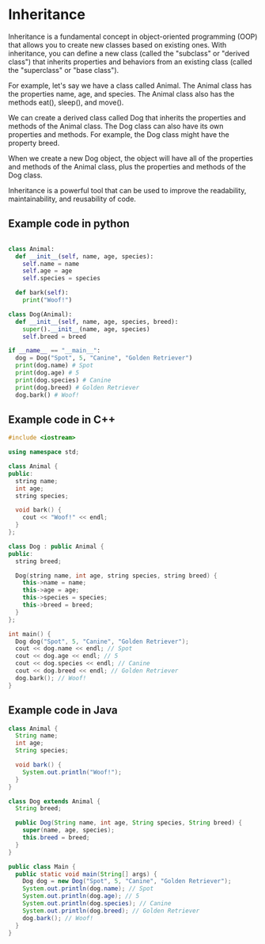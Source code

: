 # Inheritance

Inheritance is a fundamental concept in object-oriented programming (OOP) that
allows you to create new classes based on existing ones. With inheritance, you
can define a new class (called the "subclass" or "derived class") that inherits
properties and behaviors from an existing class (called the "superclass" or "base
class").

For example, let's say we have a class called Animal. The Animal class has the
properties name, age, and species. The Animal class also has the methods eat(),
sleep(), and move().

We can create a derived class called Dog that inherits the properties and
methods of the Animal class. The Dog class can also have its own properties and
methods. For example, the Dog class might have the property breed.

When we create a new Dog object, the object will have all of the properties and
methods of the Animal class, plus the properties and methods of the Dog class.

Inheritance is a powerful tool that can be used to improve the readability,
maintainability, and reusability of code.

## Example code in python

```py

class Animal:
  def __init__(self, name, age, species):
    self.name = name
    self.age = age
    self.species = species

  def bark(self):
    print("Woof!")

class Dog(Animal):
  def __init__(self, name, age, species, breed):
    super().__init__(name, age, species)
    self.breed = breed

if __name__ == "__main__":
  dog = Dog("Spot", 5, "Canine", "Golden Retriever")
  print(dog.name) # Spot
  print(dog.age) # 5
  print(dog.species) # Canine
  print(dog.breed) # Golden Retriever
  dog.bark() # Woof!
```

## Example code in C++

```cpp
#include <iostream>

using namespace std;

class Animal {
public:
  string name;
  int age;
  string species;

  void bark() {
    cout << "Woof!" << endl;
  }
};

class Dog : public Animal {
public:
  string breed;

  Dog(string name, int age, string species, string breed) {
    this->name = name;
    this->age = age;
    this->species = species;
    this->breed = breed;
  }
};

int main() {
  Dog dog("Spot", 5, "Canine", "Golden Retriever");
  cout << dog.name << endl; // Spot
  cout << dog.age << endl; // 5
  cout << dog.species << endl; // Canine
  cout << dog.breed << endl; // Golden Retriever
  dog.bark(); // Woof!
}

```

## Example code in Java

```java
class Animal {
  String name;
  int age;
  String species;

  void bark() {
    System.out.println("Woof!");
  }
}

class Dog extends Animal {
  String breed;

  public Dog(String name, int age, String species, String breed) {
    super(name, age, species);
    this.breed = breed;
  }
}

public class Main {
  public static void main(String[] args) {
    Dog dog = new Dog("Spot", 5, "Canine", "Golden Retriever");
    System.out.println(dog.name); // Spot
    System.out.println(dog.age); // 5
    System.out.println(dog.species); // Canine
    System.out.println(dog.breed); // Golden Retriever
    dog.bark(); // Woof!
  }
}

```
